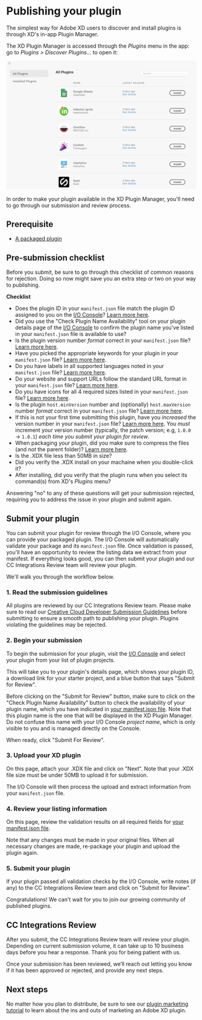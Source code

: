 # Publishing your plugin

The simplest way for Adobe XD users to discover and install plugins is through XD's in-app Plugin Manager.

The XD Plugin Manager is accessed through the _Plugins_ menu in the app: go to _Plugins > Discover Plugins..._ to open it:

![XD Plugin Manager](/images/plugin-manager.png)

In order to make your plugin available in the XD Plugin Manager, you'll need to go through our submission and review process.

## Prerequisite

- [A packaged plugin](/distribution/packaging.md)

## Pre-submission checklist

Before you submit, be sure to go through this checklist of common reasons for rejection. Doing so now might save you an extra step or two on your way to publishing.

**Checklist**

- Does the plugin ID in your `manifest.json` file match the plugin ID assigned to you on the [I/O Console](https://console.adobe.io/plugins)? [Learn more here](/reference/structure/manifest.md#top-level-metadata).
- Did you use the "Check Plugin Name Availability" tool on your plugin details page of the [I/O Console](https://console.adobe.io/plugins) to confirm the plugin name you've listed in your `manifest.json` file is available to use?
- Is the plugin version number _format_ correct in your `manifest.json` file? [Learn more here](/reference/structure/manifest.md#top-level-metadata).
- Have you picked the appropriate keywords for your plugin in your `manifest.json` file? [Learn more here](/reference/structure/manifest.md#top-level-metadata).
- Do you have labels in all supported languages noted in your `manifest.json` file? [Learn more here](/reference/structure/manifest.md#top-level-metadata).
- Do your website and support URLs follow the standard URL format in your `manifest.json` file? [Learn more here](/reference/structure/manifest.md#top-level-metadata).
- Do you have icons for all 4 required sizes listed in your `manifest.json` file? [Learn more here](/reference/structure/manifest.md#top-level-metadata).
- Is the plugin `host.minVersion` number and (optionally) `host.maxVersion` number _format_ correct in your `manifest.json` file? [Learn more here](/reference/structure/manifest.md#top-level-metadata).
- If this is not your first time submitting this plugin, have you _increased_ the version number in your `manifest.json` file? [Learn more here](/reference/structure/manifest.md#top-level-metadata). You _must_ increment your version number (typically, the patch version; e.g, `1.0.0` → `1.0.1`) _each time you submit your plugin for review_.
- When packaging your plugin, did you make sure to compress the files (and _not_ the parent folder)? [Learn more here](/distribution/packaging.md#1-compress-your-files-as-a-zip-file).
- Is the .XDX file less than 50MB in size?
- Did you verify the .XDX install on your machaine when you double-click it?
- After installing, did you verify that the plugin runs when you select its command(s) from XD's _Plugins_ menu?

Answering "no" to any of these questions will get your submission rejected, requiring you to address the issue in your plugin and submit again.

## Submit your plugin

You can submit your plugin for review through the I/O Console, where you can provide your packaged plugin. The I/O Console will automatically validate your package and its `manifest.json` file. Once validation is passed, you'll have an opportunity to review the listing data we extract from your manifest. If everything looks good, you can then submit your plugin and our CC Integrations Review team will review your plugin.

We'll walk you through the workflow below.

### 1. Read the submission guidelines

All plugins are reviewed by our CC Integrations Review team. Please make sure to read our [Creative Cloud Developer Submission Guidelines](https://partners.adobe.com/exchangeprogram/creativecloud/build/dev-submission-guidelines.html) before submitting to ensure a smooth path to publishing your plugin. Plugins violating the guidelines may be rejected.

### 2. Begin your submission

To begin the submission for your plugin, visit the [I/O Console](https://console.adobe.io/plugins) and select your plugin from your list of plugin projects.

This will take you to your plugin's details page, which shows your plugin ID, a download link for your starter project, and a blue button that says "Submit for Review".

Before clicking on the "Submit for Review" button, make sure to click on the "Check Plugin Name Availability" button to check the availability of your plugin name, which you have indicated in [your manifest.json file](/reference/structure/manifest.md#top-level-metadata). Note that this plugin name is the one that will be displayed in the XD Plugin Manager. Do not confuse this name with your I/O Console _project name_, which is only visible to you and is managed directly on the Console.

When ready, click "Submit For Review".

### 3. Upload your XD plugin

On this page, attach your .XDX file and click on "Next". Note that your .XDX file size must be under 50MB to upload it for submission.

The I/O Console will then process the upload and extract information from your `manifest.json` file.

### 4. Review your listing information

On this page, review the validation results on all required fields for [your manifest.json file](/reference/structure/manifest.md#top-level-metadata).

Note that any changes must be made in your original files. When all necessary changes are made, re-package your plugin and upload the plugin again.

### 5. Submit your plugin

If your plugin passed all validation checks by the I/O Console, write notes (if any) to the CC Integrations Review team and click on "Submit for Review".

Congratulations! We can't wait for you to join our growing community of published plugins.

## CC Integrations Review

After you submit, the CC Integrations Review team will review your plugin. Depending on current submission volume, it can take up to 10 business days before you hear a response. Thank you for being patient with us.

Once your submission has been reviewed, we’ll reach out letting you know if it has been approved or rejected, and provide any next steps.

## Next steps

No matter how you plan to distribute, be sure to see our [plugin marketing tutorial](./marketing) to learn about the ins and outs of marketing an Adobe XD plugin.
